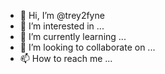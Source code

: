 - 👋 Hi, I’m @trey2fyne
- 👀 I’m interested in ...
- 🌱 I’m currently learning ...
- 💞️ I’m looking to collaborate on ...
- 📫 How to reach me ...

<!---
trey2fyne/trey2fyne is a ✨ special ✨ repository because its `README.md` (this file) appears on your GitHub profile.
You can click the Preview link to take a look at your changes.
--->
